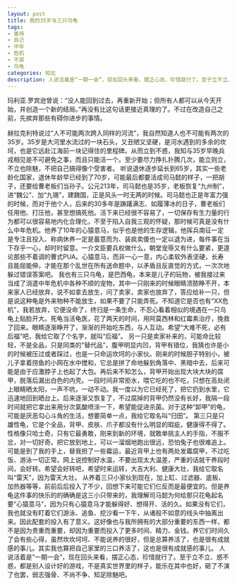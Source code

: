 ```yaml
---
layout: post
title: 我的35岁与三只乌龟
tags:
- 善待
- 自己
- 中年
- 危机
- 不惑
- 乌龟
categories: 知北
description: 人说活着是“一期一会”，现在回头来看，摆正心态，珍惜就行了。至于立不立、惑不惑，都是别人设计好的游戏，不是真实世界里的样子，能乐在其中也好，砸了不演了也罢，弱志强骨、不尚不争、知足除魅吧。
---
```

玛利亚.罗宾逊曾说：“没人能回到过去，再重新开始；但所有人都可以从今天开始，并创造一个新的结局。”再没有比这句话更接近真理的了。不过在改造自己之前，先摈弃那些有碍你进步的事情。




赫拉克利特说过“人不可能两次跨入同样的河流”，我自然知道人也不可能有两次的35岁。35岁是大河里水流过的一块石头，又丑陋又坚硬，是河水遇到的多余的坎坷，也是它远赴江海前一块记得住的里程碑。从而立到不惑，我知与35岁早晚兵戎相见是不可避免之事，而且只能活一个。至少要尽力挣扎扑腾几次，能立则立，不立也除魅，不把自己搞得像个受害者。
听说退休逐步延长到65岁，其实一些老龄化国家，退休年龄早已经到了70岁，可能最后都要活成司马懿的样子，一把胡子，还要给曹老板们当孙子。公元213年，司马懿也是35岁，老板恢复“九州制”，进“魏公”、加“九锡”，建魏国，正是风头一时无两的时候。司马懿也正是年富力强的时候，而对于他个人，后来的30多年是踌躇满志、如履薄冰的日子，曹老板们任用他、打压他，甚至想搞死他。活下来已经很不容易了，一切保存有生力量的行为都可以很容易地内化合理化，不至于陷入自我三观的怀疑，那时候可真是没有什么中年危机。他养了10年的心猿意马，似乎也是他的生存逻辑，他挥兵南征一定是专注且投入、称病休养一定是蓄意而为、装疯卖傻也一定以退为进，每件事在当下存乎一心，却时时留意。一介文臣要兵权做什么，朝堂宠辱又有什么要紧，更遑论那些不着调的曹式PUA。心猿意马，而非一心一意，内心柔软外表坚硬，长寿且能屈能伸，才能在那个乱世在所有送命题中，以矛盾且反直觉的方式，一次次地躲过错误答案吧。
我也有三只乌龟，是巴西龟，本来是儿子的玩物，被我接过来当成了消遣中年危机中各种不顺的宠物，其中一只刚来的时候眼睛溃脓睁不开，本来家人已经放弃，说不如拿去放生，问了卖家，卖家也放弃了，答应给补一只，但是说这种龟是外来物种不能放生，如果不要了只能弄死。不知道它是否也有“XX危机”，我若放弃，它便没命了，终归是一条生命，不忍心看着相似的境遇在一只乌龟上贴脸开大。死龟当活龟医，花了两天的时间，用阿莫西林和红霉素治疗，挽救了回来。眼睛逐渐睁开了，渐渐的开始吃东西，与人互动。希望“大难不死，必有后福”吧，我给它取了个名字，就叫“后福”。
另一只是卖家补来的，可能命比较轻，不是全品，只是同类的“替代品”，腹甲明显内凹，背甲有错位，我猜也许是小的时候被压过或者踩过，也是一只命运坎坷的小家伙。刚来的时候胆子特别小，被儿子拿着捞鱼的小网在水中搅和，它总是拼了命地躲到角落中、黑暗中去，后来可能是由于应激脖子上也起了大包。再后来不知怎么，背甲开始出现大块大块的腐甲，脱落后漏出白色的内壳。一段时间非常拒水，喂它吃的也不吃，只想在高处闭上眼睛晒太阳，一声不吭，一动不动。我一度以为它已经死了，把它扔到水里，它迅速地回到晒台上。后来逐渐又恢复了，不过腐掉的背甲仍然没有长好，我隔一段时间就把它拿出来用分次氯酸喷涂一下，希望能促进杀菌。对于这种“卸甲”的龟，可能是厌恶勾心斗角的生活，想要简单一点，我给它取名叫“归田”。
第三只是只雄性龟，它是个全品，背甲、皮肤、爪子都没有什么明显的瑕疵，健康得不得了。性格像只哈士奇，只有它最勇敢，刚来到新的环境，就敢单挑主人的手指，不服不忿，对一切好奇。把它放到地上，可以一溜烟地跑出很远，恐怕兔子也很难追上。可能是到了我的手上，替我担了一些霉运，最近背甲上也有两处发霉腐甲，不过吃饭、游泳一切正常。网上说控制好水温，不要出现太大温差，严重的话就干养段时间，会好转。希望会好转吧，希望时来运转，大吉大利、健康大壮，我给它取名叫“雷天”，因为雷天大壮。
从养着三只小家伙到现在，加上缸、过滤器、底板、加热器等等，前前后后投入了不少，回想下来可能它们仨反而是最便宜的。但是养龟这件事的快乐的的确确是这三小只带来的，我理解司马懿为何给那只花龟起名要“心猿意马”，因为只有心猿意马才能躲得好、想得开、活的久。如果没有它们，我也就没有盯着它们游泳、追鱼、挖沙看一下午，从诸般不如意的线头中抽离出来。因此配套的投入有了意义。这好像也与我所拥有的大部分重要的东西一样，都不是因为贵重而重要，却因为重要而投入了更多时间、精力、金钱。养它们时间久了会有些心得，虽然坎坎坷坷、不能说养的很好，但是总算养活了，也是很有成就感的事儿。其实我也算把自己家里的三口养活了，这也是很有成就感的事儿。
人说活着是“一期一会”，现在回头来看，摆正心态，珍惜就行了。至于立不立、惑不惑，都是别人设计好的游戏，不是真实世界里的样子，能乐在其中也好，砸了不演了也罢，弱志强骨、不尚不争、知足除魅吧。

